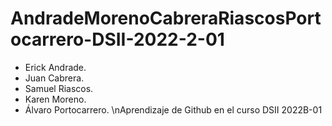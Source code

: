 # AndradeMorenoCabreraRiascosPortocarrero-DSII-2022-2-01
- Erick Andrade.
- Juan Cabrera.
- Samuel Riascos.
- Karen Moreno.
- Álvaro Portocarrero.
\nAprendizaje de Github en el curso DSII 2022B-01

